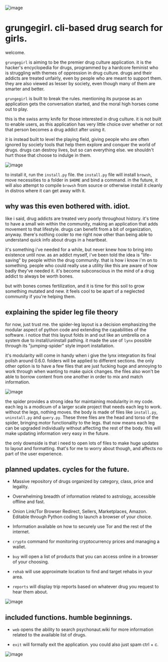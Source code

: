 ![image](https://user-images.githubusercontent.com/90430427/133154198-7da21197-0acb-43ac-8155-4d1edbcf3f02.png)

# grungegirl. cli-based drug search for girls.

welcome.

`grungegirl` is aiming to be the premier drug culture application. it is the hacker's encyclopedia for drugs, programmed by a hardcore feminist who is struggling with themes of oppression in drug culture. drugs and their addicts are treated unfairly, even by people who are meant to support them. they are also viewed as lesser by society, even though many of them are smarter and better.

`grungegirl` is built to break the rules. mentioning its purpose as an application gets the conversation started, and the moral high horses come out to play. 

this is the swiss army knife for those interested in drug culture. it is not built to enable users, as this application has very little choice over whether or not that person becomes a drug addict after using it.

it is instead built to level the playing field, giving people who are often ignored by society tools that help them explore and conquer the world of drugs. drugs can destroy lives, but so can everything else. we shouldn't hurt those that choose to indulge in them. 

![image](https://user-images.githubusercontent.com/90430427/133360635-6154db5b-5693-4914-841e-ba87523ddde7.png)

to install it, run the `install.py` file. 
the `install.py` file will install `browsh`, move necessities to a folder in `$HOME` and bind a command. 
in the future, it will also attempt to compile `browsh` from source or otherwise install it cleanly in distros where it can get away with it.

## why was this even bothered with. idiot.

like i said, drug addicts are treated very poorly throughout history. it's time to have a small win within the community, making an application that adds movement to that lifestyle. drugs can benefit from a bit of organization, anyway. there's nothing cooler to me right now other than being able to understand quick info about drugs in a heartbeat. 

it's something i've needed for a while, but never knew how to bring into existence until now. as an addict myself, i've been told the idea is "life-saving" by people within the drug community. that is how i know i'm on to something. people who could really use a utility like this are aware of how badly they've needed it. it's become subconscious in the mind of a drug addict to always be worth bones.

but with bones comes fertilization, and it is time for this soil to grow something mutated and new. it feels cool to be apart of a neglected community if you're helping them. 

## explaining the spider leg file theory

for now, just trust me. the spider-leg layout is a decision emphasizing the modular aspect of python code and extending the capabilities of the software. i notice that this layout folds in and out like an umbrella on a system due to install/uninstall pathing. it made the use of `lynx` possible through its "jumping-spider" style import installation. 

it's modularity will come in handy when i give the lynx integration its final polish around 0.6.0. folders will be applied to different sections. 
the only other option is to have a few files that are just fucking huge and annoying to work through when wanting to make quick changes. the files also won't be able to borrow content from one another in order to mix and match information.

![image](https://user-images.githubusercontent.com/90430427/133361279-919c0133-e847-4602-ac44-0620a868b8bb.png)


the spider provides a strong idea for maintaining modularity in my code. each leg is a modicum of a larger scale project that needs each leg to work. without the legs, nothing moves. the body is made of files like `install.py`, `uninstall.py` and `query.py`. These three files are the head and torso of the spider, bringing motor functionality to the legs. that now means each leg can be upgraded individually without affecting the rest of the body. this will make updating information very easy in the future.

the only downside is that i need to open lots of files to make huge updates to layout and formatting. that's for me to worry about though, and affects no part of the user experience.


## planned updates. cycles for the future.

- Massive repository of drugs organized by category, class, price and legality.
- Overwhelming breadth of information related to astrology, accessible offline and fast.
- Onion Link/Tor Browser Redirect, Sellers, Marketplaces, Amazon. Editable through Python coding to launch a browser of your choice.
- Information available on how to securely use Tor and the rest of the internet.

- `crypto` command for monitoring cryptocurrency prices and managing a wallet.
- `buy` will open a list of products that you can access online in a browser of your choosing.
- `rehab` will use approximate location to find and target rehabs in your area.
- `reports` will display trip reports based on whatever drug you request to hear them about.


![image](https://user-images.githubusercontent.com/90430427/133165416-e009fb21-b4ca-46e4-b3d2-1b61543a1a41.png)

## included functions. humble beginnings.

- `web` opens the ability to search psychonaut.wiki for more information related to the available list of drugs. 

- `exit` will formally exit the application. you could also just spam ctrl + c.

![image](https://user-images.githubusercontent.com/90430427/133362528-8c613e06-56f8-40bf-b2fc-4b01bce7d19a.png)
